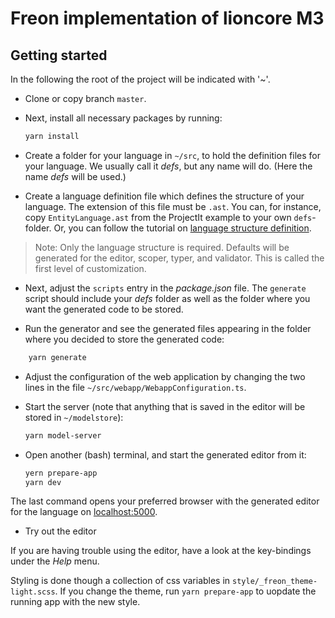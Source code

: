 # Freon implementation of lioncore M3

## Getting started

In the following the root of the project will be indicated with '~'.

*   Clone or copy branch `master`.
    
*   Next, install all necessary packages by running:
    ```bash
    yarn install
    ```

*   Create a folder for your language in `~/src`, to hold the definition files for your language.
    We usually call it *defs*, but any name will do. (Here the name *defs* will be used.)

*	Create a language definition file which defines the structure of your language. The
     extension of this file must be `.ast`. You can, for instance, copy
     `EntityLanguage.ast` from the ProjectIt example to your own `defs`-folder. Or, you can follow the
     tutorial on <a href="https://www.projectit.org/030_Developing_a_Language/010_Default_Level" target="_blank">language structure definition</a>.

> Note: Only the language structure is required. Defaults will be generated for the 
> editor, scoper, typer, and validator. This is called the first level of customization.

*   Next, adjust the `scripts` entry in the *package.json* file. The `generate`
    script should include your *defs* folder as well as the folder where you want the
    generated code to be stored.

*   Run the generator and see the generated files appearing in the folder where you
    decided to store the generated code:

```bash
    yarn generate
```

*   Adjust the configuration of the web application by changing the two lines in the file
    `~/src/webapp/WebappConfiguration.ts`.

*   Start the server (note that anything that is saved in the editor will be stored in `~/modelstore`):
    ```bash
    yarn model-server
    ```

*	Open another (bash) terminal, and start the generated editor from it:
     ```bash
     yern prepare-app
     yarn dev
     ```

The last command opens your preferred browser with the generated editor for the language
on [localhost:5000](http://localhost:5000/).

*   Try out the editor

If you are having trouble using the editor, have a look at the key-bindings under the *Help* menu.

Styling is done though a collection of css variables in `style/_freon_theme-light.scss`.
If you change the theme, run `yarn prepare-app` to uopdate the running app with the new style.
